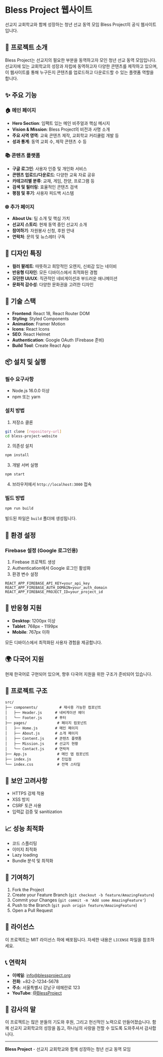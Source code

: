 # Bless Project 웹사이트

선교지 교회학교와 함께 성장하는 청년 선교 동역 모임 Bless Project의 공식 웹사이트입니다.

## 🌟 프로젝트 소개

Bless Project는 선교지의 필요한 부분을 동역하고자 모인 청년 선교 동역 모임입니다. 선교지에 있는 교회학교의 성장과 자립에 동역하고자 다양한 콘텐츠를 제작하고 있으며, 이 웹사이트를 통해 누구든지 콘텐츠를 업로드하고 다운로드할 수 있는 플랫폼 역할을 합니다.

## ✨ 주요 기능

### 🏠 메인 페이지
- **Hero Section**: 임팩트 있는 메인 비주얼과 핵심 메시지
- **Vision & Mission**: Bless Project의 비전과 사명 소개
- **주요 사역 영역**: 교육 콘텐츠 제작, 교회학교 커리큘럼 개발 등
- **성과 통계**: 동역 교회 수, 제작 콘텐츠 수 등

### 📚 콘텐츠 플랫폼
- **구글 로그인**: 사용자 인증 및 개인화 서비스
- **콘텐츠 업로드/다운로드**: 다양한 교육 자료 공유
- **카테고리별 분류**: 교재, 게임, 찬양, 프로그램 등
- **검색 및 필터링**: 효율적인 콘텐츠 검색
- **평점 및 후기**: 사용자 피드백 시스템

### 🌐 추가 페이지
- **About Us**: 팀 소개 및 핵심 가치
- **선교지 스토리**: 현재 동역 중인 선교지 소개
- **참여하기**: 자원봉사 신청, 후원 안내
- **연락처**: 문의 및 뉴스레터 구독

## 🎨 디자인 특징

- **컬러 팔레트**: 따뜻하고 희망적인 오렌지, 신뢰감 있는 네이비
- **반응형 디자인**: 모든 디바이스에서 최적화된 경험
- **모던한 UI/UX**: 직관적인 네비게이션과 부드러운 애니메이션
- **문화적 감수성**: 다양한 문화권을 고려한 디자인

## 🚀 기술 스택

- **Frontend**: React 18, React Router DOM
- **Styling**: Styled Components
- **Animation**: Framer Motion
- **Icons**: React Icons
- **SEO**: React Helmet
- **Authentication**: Google OAuth (Firebase 준비)
- **Build Tool**: Create React App

## 📦 설치 및 실행

### 필수 요구사항
- Node.js 16.0.0 이상
- npm 또는 yarn

### 설치 방법

1. 저장소 클론
```bash
git clone [repository-url]
cd bless-project-website
```

2. 의존성 설치
```bash
npm install
```

3. 개발 서버 실행
```bash
npm start
```

4. 브라우저에서 `http://localhost:3000` 접속

### 빌드 방법

```bash
npm run build
```

빌드된 파일은 `build` 폴더에 생성됩니다.

## 🔧 환경 설정

### Firebase 설정 (Google 로그인용)

1. Firebase 프로젝트 생성
2. Authentication에서 Google 로그인 활성화
3. 환경 변수 설정

```env
REACT_APP_FIREBASE_API_KEY=your_api_key
REACT_APP_FIREBASE_AUTH_DOMAIN=your_auth_domain
REACT_APP_FIREBASE_PROJECT_ID=your_project_id
```

## 📱 반응형 지원

- **Desktop**: 1200px 이상
- **Tablet**: 768px - 1199px
- **Mobile**: 767px 이하

모든 디바이스에서 최적화된 사용자 경험을 제공합니다.

## 🌍 다국어 지원

현재 한국어로 구현되어 있으며, 향후 다국어 지원을 위한 구조가 준비되어 있습니다.

## 📁 프로젝트 구조

```
src/
├── components/          # 재사용 가능한 컴포넌트
│   ├── Header.js      # 네비게이션 헤더
│   └── Footer.js      # 푸터
├── pages/              # 페이지 컴포넌트
│   ├── Home.js        # 메인 페이지
│   ├── About.js       # 소개 페이지
│   ├── Content.js     # 콘텐츠 플랫폼
│   ├── Mission.js     # 선교지 현황
│   └── Contact.js     # 연락처
├── App.js              # 메인 앱 컴포넌트
├── index.js            # 진입점
└── index.css           # 전역 스타일
```

## 🔐 보안 고려사항

- HTTPS 강제 적용
- XSS 방지
- CSRF 토큰 사용
- 입력값 검증 및 sanitization

## 📈 성능 최적화

- 코드 스플리팅
- 이미지 최적화
- Lazy loading
- Bundle 분석 및 최적화

## 🤝 기여하기

1. Fork the Project
2. Create your Feature Branch (`git checkout -b feature/AmazingFeature`)
3. Commit your Changes (`git commit -m 'Add some AmazingFeature'`)
4. Push to the Branch (`git push origin feature/AmazingFeature`)
5. Open a Pull Request

## 📄 라이선스

이 프로젝트는 MIT 라이선스 하에 배포됩니다. 자세한 내용은 `LICENSE` 파일을 참조하세요.

## 📞 연락처

- **이메일**: info@blessproject.org
- **전화**: +82-2-1234-5678
- **주소**: 서울특별시 강남구 테헤란로 123
- **YouTube**: [@BlessProject](https://www.youtube.com/@BlessProject)

## 🙏 감사의 말

이 프로젝트는 많은 분들의 기도와 후원, 그리고 헌신적인 노력으로 만들어졌습니다. 함께 선교지 교회학교의 성장을 돕고, 하나님의 사랑을 전할 수 있도록 도와주셔서 감사합니다.

---

**Bless Project** - 선교지 교회학교와 함께 성장하는 청년 선교 동역 모임
